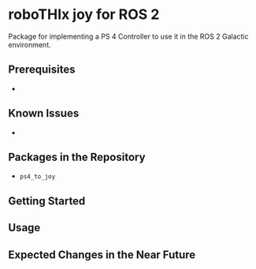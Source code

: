 # roboTHIx joy for ROS 2

Package for implementing a PS 4 Controller to use it in the ROS 2 Galactic environment.


## Prerequisites

  -


## Known Issues

  -

## Packages in the Repository

  - `ps4_to_joy`

## Getting Started



## Usage


## Expected Changes in the Near Future

